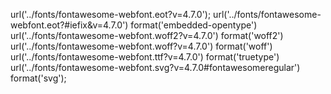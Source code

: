 url('../fonts/fontawesome-webfont.eot?v=4.7.0');
url('../fonts/fontawesome-webfont.eot?#iefix&v=4.7.0') format('embedded-opentype')
url('../fonts/fontawesome-webfont.woff2?v=4.7.0') format('woff2')
url('../fonts/fontawesome-webfont.woff?v=4.7.0') format('woff')
url('../fonts/fontawesome-webfont.ttf?v=4.7.0') format('truetype')
url('../fonts/fontawesome-webfont.svg?v=4.7.0#fontawesomeregular') format('svg');